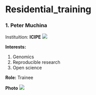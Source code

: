 # Residential_training

### 1. Peter Muchina
Instituition: **ICIPE**
![](https://www.google.com/url?sa=i&url=https%3A%2F%2Fjrsbiodiversity.org%2Fgrants%2Ficipe-2018%2F&psig=AOvVaw2eUQuPQMfJ4b9BEAHRjuHy&ust=1594122481183000&source=images&cd=vfe&ved=0CAIQjRxqFwoTCPiwlZTHuOoCFQAAAAAdAAAAABAO)

**Interests:** 
1. Genomics
1. Reproducible research
1. Open science


**Role:** Trainee

**Photo**
![](https://github.com/account)
